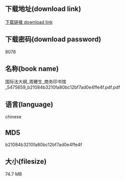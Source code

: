 ## 下载地址(download link)
[下载链接 download link](https://voluble-croquembouche-d321dc.netlify.app/?s=%E5%9B%BD%E9%99%85%E6%B3%95%E5%A4%A7%E7%BA%B2_%E5%91%A8%E9%B2%A0%E7%94%9F_%E5%95%86%E5%8A%A1%E5%8D%B0%E4%B9%A6%E9%A6%86_5475659_b21084b3210fa80bc12bf7ad0e4ffe4f.pdf)

## 下载密码(download password)
8078

## 名称(book name)
国际法大纲_周鲠生_商务印书馆_5475659_b21084b3210fa80bc12bf7ad0e4ffe4f.pdf.pdf

## 语言(language)
chinese

## MD5
b21084b3210fa80bc12bf7ad0e4ffe4f

## 大小(filesize)
74.7 MB
